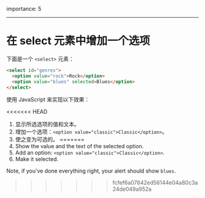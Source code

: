 importance: 5

---

# 在 select 元素中增加一个选项

下面是一个 `<select>` 元素：

```html
<select id="genres">
  <option value="rock">Rock</option>
  <option value="blues" selected>Blues</option>
</select>
```

使用 JavaScript 来实现以下效果：

<<<<<<< HEAD
1. 显示所选选项的值和文本。
2. 增加一个选项：`<option value="classic">Classic</option>`。
3. 使之变为可选的。
=======
1. Show the value and the text of the selected option.
2. Add an option: `<option value="classic">Classic</option>`.
3. Make it selected.

Note, if you've done everything right, your alert should show `blues`.
>>>>>>> fcfef6a07842ed56144e04a80c3a24de049a952a
